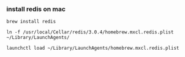 ### install redis on mac
```
brew install redis

ln -f /usr/local/Cellar/redis/3.0.4/homebrew.mxcl.redis.plist ~/Library/LaunchAgents/  

launchctl load ~/Library/LaunchAgents/homebrew.mxcl.redis.plist 
```